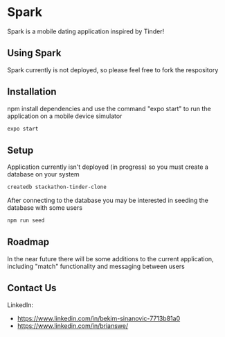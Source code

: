 # Spark

Spark is a mobile dating application inspired by Tinder!

## Using Spark

Spark currently is not deployed, so please feel free to fork the respository

## Installation 

npm install dependencies and use the command "expo start" to run the application on a mobile device simulator

```bash
expo start
```
## Setup

Application currently isn't deployed (in progress) so you must create a database on your system

```bash
createdb stackathon-tinder-clone
```

After connecting to the database you may be interested in seeding the database with some users

```bash
npm run seed
```

## Roadmap

In the near future there will be some additions to the current application, including "match" functionality and messaging between users

## Contact Us

LinkedIn: 
- https://www.linkedin.com/in/bekim-sinanovic-7713b81a0 
- https://www.linkedin.com/in/brianswe/
